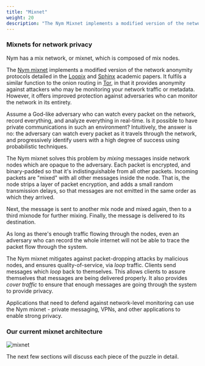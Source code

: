 ```yaml
---
title: "Mixnet"
weight: 20
description: "The Nym Mixnet implements a modified version of the network anonymity protocols detailed in the Loopix and Sphinx academic papers. It fulfils a similar function to the onion routing in Tor, in that it provides anonymity against attackers who may be monitoring your network traffic or metadata. However, it offers improved protection against adversaries who can monitor the network in its entirety."
---
```


### Mixnets for network privacy

Nym has a mix network, or mixnet, which is composed of mix nodes.

The [Nym mixnet](https://github.com/nymtech/nym-mixnet) implements a modified version of the network anonymity protocols detailed in the [Loopix](https://arxiv.org/abs/1703.00536) and [Sphinx](http://www0.cs.ucl.ac.uk/staff/G.Danezis/papers/sphinx-eprint.pdf) academic papers. It fulfils a similar function to the onion routing in [Tor](https://www.torproject.org/), in that it provides anonymity against attackers who may be monitoring your network traffic or metadata. However, it offers improved protection against adversaries who can monitor the network in its entirety.

Assume a God-like adversary who can watch every packet on the network, record everything, and analyze everything in real-time. Is it possible to have private communications in such an environment? Intuitively, the answer is no: the adversary can watch every packet as it travels through the network, and progressively identify users with a high degree of success using probabilistic techniques.

The Nym mixnet solves this problem by *mixing* messages inside network nodes which are opaque to the adversary. Each packet is encrypted, and binary-padded so that it's indistinguishable from all other packets. Incoming packets are "mixed" with all other messages inside the node. That is, the node strips a layer of packet encryption, and adds a small random transmission delays, so that messages are not emitted in the same order as which they arrived.

Next, the message is sent to another mix node and mixed again, then to a third mixnode for further mixing. Finally, the message is delivered to its destination.

As long as there's enough traffic flowing through the nodes, even an adversary who can record the whole internet will not be able to trace the packet flow through the system.

The Nym mixnet mitigates against packet-dropping attacks by malicious nodes, and ensures quality-of-service, via *loop* traffic. Clients send messages which *loop* back to themselves. This allows clients to assure themselves that messages are being delivered properly. It also provides *cover traffic* to ensure that enough messages are going through the system to provide privacy.

Applications that need to defend against network-level monitoring can use the Nym mixnet - private messaging, VPNs, and other applications to enable strong privacy.

### Our current mixnet architecture

![mixnet](/docs/images/mixnet.png)

The next few sections will discuss each piece of the puzzle in detail.